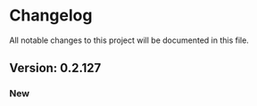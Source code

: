 # Changelog

All notable changes to this project will be documented in this file.

## Version: 0.2.127

### New



